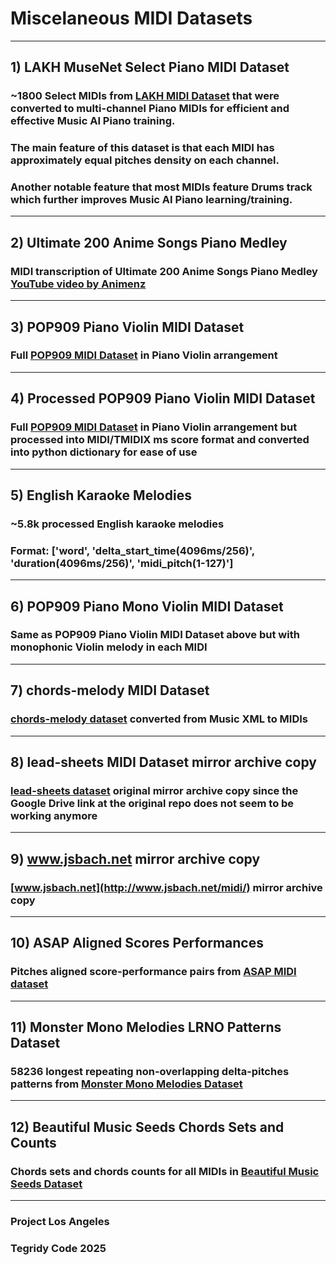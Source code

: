 # Miscelaneous MIDI Datasets

***

## 1) LAKH MuseNet Select Piano MIDI Dataset

### ~1800 Select MIDIs from [LAKH MIDI Dataset](https://colinraffel.com/projects/lmd/) that were converted to multi-channel Piano MIDIs for efficient and effective Music AI Piano training.
### The main feature of this dataset is that each MIDI has approximately equal pitches density on each channel.
### Another notable feature that most MIDIs feature Drums track which further improves Music AI Piano learning/training.

***

## 2) Ultimate 200 Anime Songs Piano Medley

### MIDI transcription of Ultimate 200 Anime Songs Piano Medley [YouTube video by Animenz](https://www.youtube.com/watch?v=p77-glF--GA)

***

## 3) POP909 Piano Violin MIDI Dataset

### Full [POP909 MIDI Dataset](https://github.com/music-x-lab/POP909-Dataset) in Piano Violin arrangement

***

## 4) Processed POP909 Piano Violin MIDI Dataset

### Full [POP909 MIDI Dataset](https://github.com/music-x-lab/POP909-Dataset) in Piano Violin arrangement but processed into MIDI/TMIDIX ms score format and converted into python dictionary for ease of use

***

## 5) English Karaoke Melodies

### ~5.8k processed English karaoke melodies
### Format: ['word', 'delta_start_time(4096ms/256)', 'duration(4096ms/256)', 'midi_pitch(1-127)']

***

## 6) POP909 Piano Mono Violin MIDI Dataset

### Same as POP909 Piano Violin MIDI Dataset above but with monophonic Violin melody in each MIDI

***

## 7) chords-melody MIDI Dataset

### [chords-melody dataset](https://github.com/shiehn/chord-melody-dataset) converted from Music XML to MIDIs

***

## 8) lead-sheets MIDI Dataset mirror archive copy

### [lead-sheets dataset](https://github.com/wayne391/lead-sheet-dataset) original mirror archive copy since the Google Drive link at the original repo does not seem to be working anymore

***

## 9) www.jsbach.net mirror archive copy

### [www.jsbach.net](http://www.jsbach.net/midi/) mirror archive copy

***

## 10) ASAP Aligned Scores Performances

### Pitches aligned score-performance pairs from [ASAP MIDI dataset](https://github.com/fosfrancesco/asap-dataset)

***

## 11) Monster Mono Melodies LRNO Patterns Dataset

### 58236 longest repeating non-overlapping delta-pitches patterns from [Monster Mono Melodies Dataset](https://huggingface.co/datasets/projectlosangeles/Monster-MIDI-Dataset/blob/main/Monster_Mono_Melodies_MIDI_Dataset_384476_24.pickle)

***

## 12) Beautiful Music Seeds Chords Sets and Counts

### Chords sets and chords counts for all MIDIs in [Beautiful Music Seeds Dataset](https://github.com/asigalov61/Tegridy-MIDI-Dataset/blob/master/Beautiful-Music-Seeds-CC-BY-NC-SA.zip)

***

### Project Los Angeles
### Tegridy Code 2025
